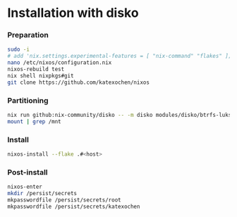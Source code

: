 # Installation with disko

### Preparation

```sh
sudo -i
# add 'nix.settings.experimental-features = [ "nix-command" "flakes" ];'
nano /etc/nixos/configuration.nix
nixos-rebuild test
nix shell nixpkgs#git
git clone https://github.com/katexochen/nixos
```

### Partitioning

```sh
nix run github:nix-community/disko -- -m disko modules/disko/btrfs-luks.nix --arg disks '"/dev/nvme0n1"'
mount | grep /mnt
```

### Install

```sh
nixos-install --flake .#<host>
```

### Post-install

```sh
nixos-enter
mkdir /persist/secrets
mkpasswordfile /persist/secrets/root
mkpasswordfile /persist/secrets/katexochen
```

